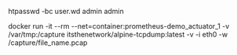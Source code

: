 htpasswd -bc user.wd admin admin

docker run -it --rm --net=container:prometheus-demo_actuator_1 -v /var/tmp:/capture itsthenetwork/alpine-tcpdump:latest -v -i eth0 -w /capture/file_name.pcap
